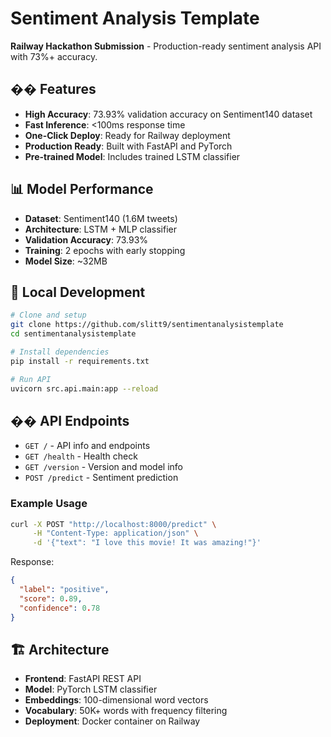# Sentiment Analysis Template 

**Railway Hackathon Submission** - Production-ready sentiment analysis API with 73%+ accuracy.



## �� Features

- **High Accuracy**: 73.93% validation accuracy on Sentiment140 dataset
- **Fast Inference**: <100ms response time
- **One-Click Deploy**: Ready for Railway deployment
- **Production Ready**: Built with FastAPI and PyTorch
- **Pre-trained Model**: Includes trained LSTM classifier



## 📊 Model Performance

- **Dataset**: Sentiment140 (1.6M tweets)
- **Architecture**: LSTM + MLP classifier
- **Validation Accuracy**: 73.93%
- **Training**: 2 epochs with early stopping
- **Model Size**: ~32MB

## 🔧 Local Development

```bash
# Clone and setup
git clone https://github.com/slitt9/sentimentanalysistemplate
cd sentimentanalysistemplate

# Install dependencies
pip install -r requirements.txt

# Run API
uvicorn src.api.main:app --reload
```

## �� API Endpoints

- `GET /` - API info and endpoints
- `GET /health` - Health check
- `GET /version` - Version and model info
- `POST /predict` - Sentiment prediction

### Example Usage

```bash
curl -X POST "http://localhost:8000/predict" \
     -H "Content-Type: application/json" \
     -d '{"text": "I love this movie! It was amazing!"}'
```

Response:
```json
{
  "label": "positive",
  "score": 0.89,
  "confidence": 0.78
}
```

## 🏗️ Architecture

- **Frontend**: FastAPI REST API
- **Model**: PyTorch LSTM classifier
- **Embeddings**: 100-dimensional word vectors
- **Vocabulary**: 50K+ words with frequency filtering
- **Deployment**: Docker container on Railway

